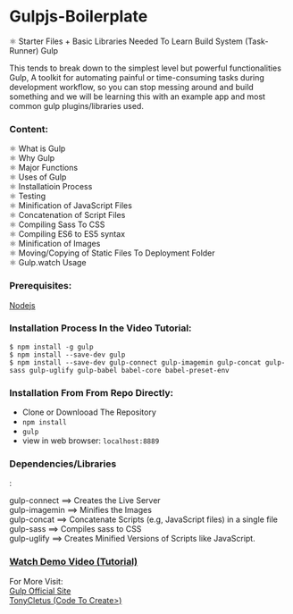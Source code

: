 # Gulpjs-Boilerplate
⚛ Starter Files + Basic Libraries Needed To Learn Build System (Task-Runner) Gulp

This tends to break down to the simplest level but powerful functionalities Gulp, A toolkit for automating painful or time-consuming tasks during development workflow, so you can stop messing around and build something and we will be learning this with an example app and most common gulp plugins/libraries used.

<h3>Content:</h3>

⚛ What is Gulp<br>
⚛ Why Gulp<br>
⚛ Major Functions<br>
⚛ Uses of Gulp<br>
⚛ Installatioin Process<br>
⚛ Testing<br>
⚛ Minification of JavaScript Files<br>
⚛ Concatenation of Script Files<br>
⚛ Compiling Sass To CSS<br>
⚛ Compiling ES6 to ES5 syntax<br>
⚛ Minification of Images<br>
⚛ Moving/Copying of Static Files To Deployment Folder<br>
⚛ Gulp.watch Usage<br>

<h3>Prerequisites:</h3>
<a href="https://nodejs.org">Nodejs</a>


<h3>Installation Process In the Video Tutorial:</h3>
 <code>$ npm install -g gulp</code><br>
 <code>$ npm install --save-dev gulp</code><br>
 <code>$ npm install --save-dev gulp-connect gulp-imagemin gulp-concat gulp-sass gulp-uglify gulp-babel babel-core babel-preset-env</code>
 

<h3>Installation From From Repo Directly:</h3>
<ul>
  <li>Clone or Downlooad The Repository</li>
  <li><code>npm install</code></li>
  <li><code>gulp</code></li>
  <li>view in web browser: <code>localhost:8889</code></li>
</ul>

<h3>Dependencies/Libraries</h3>:
<p>gulp-connect ==> Creates the Live Server<br>
gulp-imagemin ==> Minifies the Images<br>
gulp-concat ==> Concatenate Scripts (e.g, JavaScript files) in a single file<br>
gulp-sass ==> Compiles sass to CSS<br>
gulp-uglify ==> Creates Minified Versions of Scripts like JavaScript.<br>

<h3><a href="https://youtu.be/cpE8WzCZrdw">Watch Demo Video (Tutorial)</a></h3>

For More Visit: <br> 
<a href="https://gulpjs.com">Gulp Official Site</a> <br>
<a href="https://tonycletus.herokuappp.com">TonyCletus (Code To Create>)</a>
